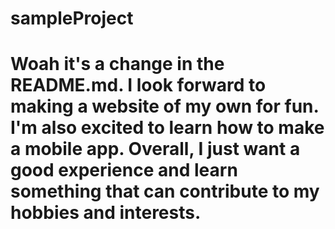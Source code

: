 # sampleProject

# Woah it's a change in the README.md. I look forward to making a website of my own for fun. I'm also excited to learn how to make a mobile app. Overall, I just want a good experience and learn something that can contribute to my hobbies and interests.